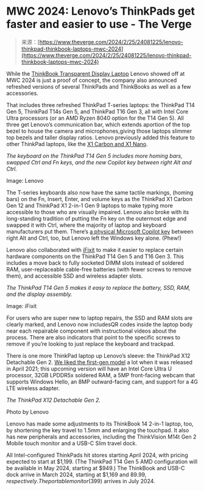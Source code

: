 <!--yml
category: 未分类
date: 2024-05-29 13:24:28
-->

# MWC 2024: Lenovo’s ThinkPads get faster and easier to use - The Verge

> 来源：[https://www.theverge.com/2024/2/25/24081225/lenovo-thinkpad-thinkbook-laptops-mwc-2024](https://www.theverge.com/2024/2/25/24081225/lenovo-thinkpad-thinkbook-laptops-mwc-2024)

While the [ThinkBook Transparent Display Laptop](/e/23846285) Lenovo showed off at MWC 2024 is just a proof of concept, the company also announced refreshed versions of several ThinkPads and ThinkBooks as well as a few accessories.

That includes three refreshed ThinkPad T-series laptops: the ThinkPad T14 Gen 5, ThinkPad T14s Gen 5, and ThinkPad T16 Gen 3, all with Intel Core Ultra processors (or an AMD Ryzen 8040 option for the T14 Gen 5). All three get Lenovo’s communication bar, which extends aportion of the top bezel to house the camera and microphones,giving those laptops slimmer top bezels and taller display ratios. Lenovo previously added this feature to other ThinkPad laptops, like the [X1 Carbon and X1 Nano](/2022/1/5/22868089/lenovo-thinkpad-x1-carbon-nano-yoga-laptops-ces-2022).

*The keyboard on the ThinkPad T14 Gen 5 includes more homing bars, swapped Ctrl and Fn keys, and the new Copilot key between right Alt and Ctrl.*

Image: Lenovo

The T-series keyboards also now have the same tactile markings, (homing bars) on the Fn, Insert, Enter, and volume keys as the ThinkPad X1 Carbon Gen 12 and ThinkPad X1 2-in-1 Gen 9 laptops to make typing more accessible to those who are visually impaired. Lenovo also broke with its long-standing tradition of putting the Fn key on the outermost edge and swapped it with Ctrl, where the majority of laptop and keyboard manufacturers put them. There’s [a physical Microsoft Copilot key](/2024/1/4/24023809/microsoft-copilot-key-keyboard-windows-laptops-pcs) between right Alt and Ctrl, too, but Lenovo left the Windows key alone. (Phew!)

Lenovo also collaborated with [iFixit](https://www.ifixit.com/) to make it easier to replace certain hardware components on the ThinkPad T14 Gen 5 and T16 Gen 3\. This includes a move back to fully socketed DIMM slots instead of soldered RAM, user-replaceable cable-free batteries (with fewer screws to remove them), and accessible SSD and wireless adapter slots.

*The ThinkPad T14 Gen 5 makes it easy to replace the battery, SSD, RAM, and the display assembly.*

Image: iFixit

For users who are super new to laptop repairs, the SSD and RAM slots are clearly marked, and Lenovo now includesQR codes inside the laptop body near each repairable component with instructional videos about the process. There are also indicators that point to the specific screws to remove if you’re looking to just replace the keyboard and trackpad.

There is one more ThinkPad laptop up Lenovo’s sleeve: the ThinkPad X12 Detachable Gen 2\. [We liked the first-gen model](/22376272/lenovo-thinkpad-x12-detachable-review) a lot when it was released in April 2021; this upcoming version will have an Intel Core Ultra U processor, 32GB LPDDR5x soldered RAM, a 5MP front-facing webcam that supports Windows Hello, an 8MP outward-facing cam, and support for a 4G LTE wireless adapter.

*The ThinkPad X12 Detachable Gen 2.*

Photo by Lenovo

Lenovo has made some adjustments to its ThinkBook 14 2-in-1 laptop, too, by shortening the key travel to 1.5mm and enlarging the touchpad. It also has new peripherals and accessories, including the ThinkVision M14t Gen 2 Mobile touch monitor and a USB-C Slim travel dock.

All Intel-configured ThinkPads hit stores starting April 2024, with pricing expected to start at $1,199\. (The ThinkPad T14 Gen 5 AMD configuration will be available in May 2024, starting at $949.) The ThinkBook and USB-C dock arrive in March 2024, starting at $1,169 and $89.99, respectively. The portable monitor ($399) arrives in July 2024.
